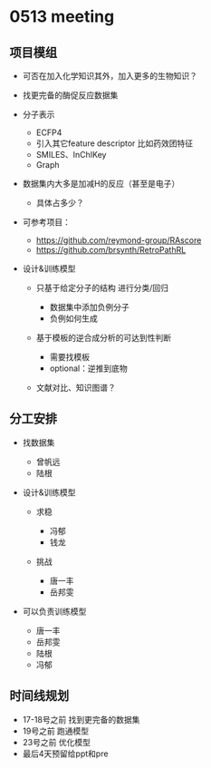 # 0513 meeting

## 项目模组

- 可否在加入化学知识其外，加入更多的生物知识？

- 找更完备的酶促反应数据集

- 分子表示

    - ECFP4
    - 引入其它feature descriptor 比如药效团特征
    - SMILES、InChIKey
    - Graph

- 数据集内大多是加减H的反应（甚至是电子）
    - 具体占多少？

- 可参考项目：
    - https://github.com/reymond-group/RAscore
    - https://github.com/brsynth/RetroPathRL

- 设计&训练模型

    - 只基于给定分子的结构 进行分类/回归

        - 数据集中添加负例分子
        - 负例如何生成

    - 基于模板的逆合成分析的可达到性判断

        - 需要找模板
        - optional：逆推到底物
    
    - 文献对比、知识图谱？


## 分工安排

- 找数据集

    - 曾帆远
    - 陆根


- 设计&训练模型

    - 求稳
        - 冯郁
        - 钱龙

    - 挑战
        - 唐一丰
        - 岳邦雯 


- 可以负责训练模型

    - 唐一丰
    - 岳邦雯
    - 陆根
    - 冯郁


## 时间线规划

- 17-18号之前 找到更完备的数据集
- 19号之前 跑通模型
- 23号之前 优化模型
- 最后4天预留给ppt和pre
